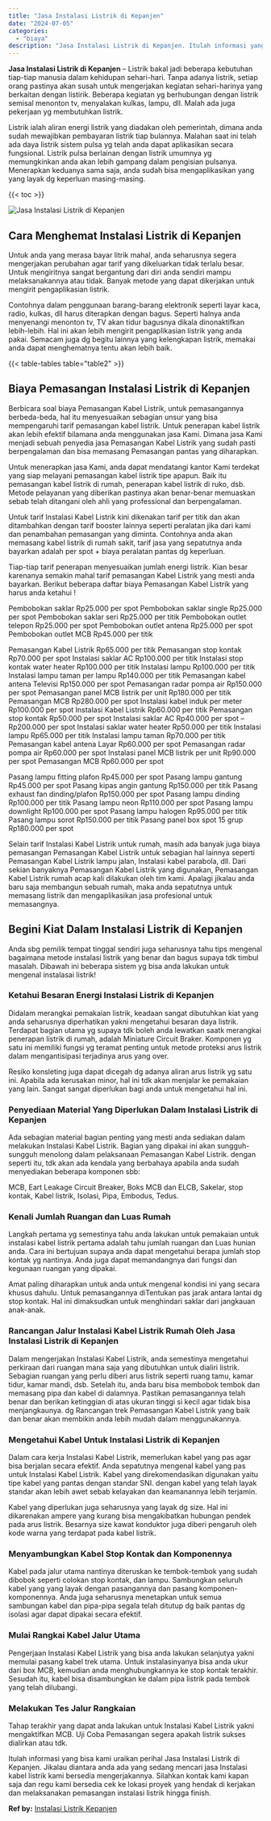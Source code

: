 ```yaml
---
title: "Jasa Instalasi Listrik di Kepanjen"
date: "2024-07-05"
categories: 
  - "biaya"
description: "Jasa Instalasi Listrik di Kepanjen. Itulah informasi yang bisa kami uraikan perihal Jasa Instalasi Listrik di Kepanjen. Jikalau diantara anda ada yang sedang..."
---
```


**Jasa Instalasi Listrik di Kepanjen** – Listrik bakal jadi beberapa kebutuhan tiap-tiap manusia dalam kehidupan sehari-hari. Tanpa adanya listrik, setiap orang pastinya akan susah untuk mengerjakan kegiatan sehari-harinya yang berkaitan dengan listirik. Beberapa kegiatan yg berhubungan dengan listrik semisal menonton tv, menyalakan kulkas, lampu, dll. Malah ada juga pekerjaan yg membutuhkan listrik.

Listrik ialah aliran energi listrik yang diadakan oleh pemerintah, dimana anda sudah mewajibkan pembayaran listrik tiap bulannya. Malahan saat ini telah ada daya listrik sistem pulsa yg telah anda dapat aplikasikan secara fungsional. Listrik pulsa berlainan dengan listrik umumnya yg memungkinkan anda akan lebih gampang dalam pengisian pulsanya. Menerapkan keduanya sama saja, anda sudah bisa mengaplikasikan yang yang layak dg keperluan masing-masing.

{{< toc >}}

![Jasa Instalasi Listrik di Kepanjen](/images/instalasi-listrik-murah30.png)

## Cara Menghemat Instalasi Listrik di Kepanjen

Untuk anda yang merasa bayar litrik mahal, anda seharusnya segera mengerjakan perubahan agar tarif yang dikeluarkan tidak terlalu besar. Untuk mengiritnya sangat bergantung dari diri anda sendiri mampu melaksanakannya atau tidak. Banyak metode yang dapat dikerjakan untuk mengirit pengaplikasian listrik.

Contohnya dalam penggunaan barang-barang elektronik seperti layar kaca, radio, kulkas, dll harus diterapkan dengan bagus. Seperti halnya anda menyenangi menonton tv, TV akan tidur bagusnya dikala dinonaktifkan lebih-lebih. Hal ini akan lebih mengirit pengaplikasian listrik yang anda pakai. Semacam juga dg begitu lainnya yang kelengkapan listrik, memakai anda dapat menghematnya tentu akan lebih baik.

{{< table-tables table="table2" >}}

## Biaya Pemasangan Instalasi Listrik di Kepanjen

Berbicara soal biaya Pemasangan Kabel Listrik, untuk pemasangannya berbeda-beda, hal itu menyesuaikan sebagian unsur yang bisa mempengaruhi tarif pemasangan kabel listrik. Untuk penerapan kabel listrik akan lebih efektif bilamana anda menggunakan jasa Kami. Dimana jasa Kami menjadi sebuah penyedia jasa Pemasangan Kabel Listrik yang sudah pasti berpengalaman dan bisa memasang Pemasangan pantas yang diharapkan.

Untuk menerapkan jasa Kami, anda dapat mendatangi kantor Kami terdekat yang siap melayani pemasangan kabel listrik tipe apapun. Baik itu pemasangan kabel listrik di rumah, penerapan kabel listrik di ruko, dsb. Metode pelayanan yang diberikan pastinya akan benar-benar memuaskan sebab telah ditangani oleh ahli yang professional dan berpengalaman.

Untuk tarif Instalasi Kabel Listrik kini dikenakan tarif per titik dan akan ditambahkan dengan tarif booster lainnya seperti peralatan jika dari kami dan penambahan pemasangan yang diminta. Contohnya anda akan memasang kabel listrik di rumah sakit, tarif jasa yang sepatutnya anda bayarkan adalah per spot + biaya peralatan pantas dg keperluan.

Tiap-tiap tarif penerapan menyesuaikan jumlah energi listrik. Kian besar karenanya semakin mahal tarif pemasangan Kabel Listrik yang mesti anda bayarkan. Berikut beberapa daftar biaya Pemasangan Kabel Listrik yang harus anda ketahui !

Pembobokan saklar Rp25.000 per spot Pembobokan saklar single Rp25.000 per spot Pembobokan saklar seri Rp25.000 per titik Pembobokan outlet telepon Rp25.000 per spot Pembobokan outlet antena Rp25.000 per spot Pembobokan outlet MCB Rp45.000 per titik

Pemasangan Kabel Listrik Rp65.000 per titik Pemasangan stop kontak Rp70.000 per spot Instalasi saklar AC Rp100.000 per titik Instalasi stop kontak water heater Rp100.000 per titik Instalasi lampu Rp100.000 per titik Instalasi lampu taman per lampu Rp140.000 per titik Pemasangan kabel antena Televisi Rp150.000 per spot Pemasangan radar pompa air Rp150.000 per spot Pemasangan panel MCB listrik per unit Rp180.000 per titik Pemasangan MCB Rp280.000 per spot Instalasi kabel induk per meter Rp100.000 per spot Instalasi Kabel Listrik Rp60.000 per titik Pemasangan stop kontak Rp50.000 per spot Instalasi saklar AC Rp40.000 per spot – Rp200.000 per spot Instalasi saklar water heater Rp50.000 per titik Instalasi lampu Rp65.000 per titik Instalasi lampu taman Rp70.000 per titik Pemasangan kabel antena Layar Rp60.000 per spot Pemasangan radar pompa air Rp60.000 per spot Instalasi panel MCB listrik per unit Rp90.000 per spot Pemasangan MCB Rp60.000 per spot

Pasang lampu fitting plafon Rp45.000 per spot Pasang lampu gantung Rp45.000 per spot Pasang kipas angin gantung Rp150.000 per titik Pasang exhaust fan dinding/plafon Rp150.000 per spot Pasang lampu dinding Rp100.000 per titik Pasang lampu neon Rp110.000 per spot Pasang lampu downlight Rp100.000 per spot Pasang lampu halogen Rp95.000 per titik Pasang lampu sorot Rp150.000 per titik Pasang panel box spot 15 grup Rp180.000 per spot

Selain tarif Instalasi Kabel Listrik untuk rumah, masih ada banyak juga biaya pemasangan Pemasangan Kabel Listrik untuk sebagian hal lainnya seperti Pemasangan Kabel Listrik lampu jalan, Instalasi kabel parabola, dll. Dari sekian banyaknya Pemasangan Kabel Listrik yang digunakan, Pemasangan Kabel Listrik rumah acap kali dilakukan oleh tim kami. Apalagi jikalau anda baru saja membangun sebuah rumah, maka anda sepatutnya untuk memasang listrik dan mengaplikasikan jasa profesional untuk memasangnya.

## Begini Kiat Dalam Instalasi Listrik di Kepanjen


Anda sbg pemilik tempat tinggal sendiri juga seharusnya tahu tips mengenal bagaimana metode instalasi listrik yang benar dan bagus supaya tdk timbul masalah. Dibawah ini beberapa sistem yg bisa anda lakukan untuk mengenal instalasai listrik!

### Ketahui Besaran Energi Instalasi Listrik di Kepanjen

Didalam merangkai pemakaian listrik, keadaan sangat dibutuhkan kiat yang anda seharusnya diperhatikan yakni mengetahui besaran daya listrik. Terdapat bagian utama yg supaya tdk boleh anda lewatkan saatk merangkai penerapan listrik di rumah, adalah Miniature Circuit Braker. Komponen yg satu ini memiliki fungsi yg teramat penting untuk metode proteksi arus listrik dalam mengantisipasi terjadinya arus yang over.

Resiko konsleting juga dapat dicegah dg adanya aliran arus listrik yg satu ini. Apabila ada kerusakan minor, hal ini tdk akan menjalar ke pemakaian yang lain. Sangat sangat diperlukan bagi anda untuk mengetahui hal ini.

### Penyediaan Material Yang Diperlukan Dalam Instalasi Listrik di Kepanjen

Ada sebagian material bagian penting yang mesti anda sediakan dalam melakukan Instalasi Kabel Listrik. Bagian yang dipakai ini akan sungguh-sungguh menolong dalam pelaksanaan Pemasangan Kabel Listrik. dengan seperti itu, tdk akan ada kendala yang berbahaya apabila anda sudah menyediakan beberapa komponen sbb:

MCB, Eart Leakage Circuit Breaker, Boks MCB dan ELCB, Sakelar, stop kontak, Kabel listrik, Isolasi, Pipa, Embodus, Tedus.

### Kenali Jumlah Ruangan dan Luas Rumah

Langkah pertama yg semestinya tahu anda lakukan untuk pemakaian untuk instalasi kabel listrik pertama adalah tahu jumlah ruangan dan Luas hunian anda. Cara ini bertujuan supaya anda dapat mengetahui berapa jumlah stop kontak yg nantinya. Anda juga dapat memandangnya dari fungsi dan kegunaan ruangan yang dipakai.

Amat paling diharapkan untuk anda untuk mengenal kondisi ini yang secara khusus dahulu. Untuk pemasangannya diTentukan pas jarak antara lantai dg stop kontak. Hal ini dimaksudkan untuk menghindari saklar dari jangkauan anak-anak.

### Rancangan Jalur Instalasi Kabel Listrik Rumah Oleh Jasa Instalasi Listrik di Kepanjen

Dalam mengerjakan Instalasi Kabel Listrik, anda semestinya mengetahui perkiraan dari ruangan mana saja yang dibutuhkan untuk dialiri listrik. Sebagian ruangan yang perlu diberi arus listrik seperti ruang tamu, kamar tidur, kamar mandi, dsb. Setelah itu, anda baru bisa membobok tembok dan memasang pipa dan kabel di dalamnya. Pastikan pemasangannya telah benar dan berikan ketinggian di atas ukuran tinggi si kecil agar tidak bisa menjangkaunya. dg Rancangan trek Pemasangan Kabel Listrik yang baik dan benar akan membikin anda lebih mudah dalam menggunakannya.

### Mengetahui Kabel Untuk Instalasi Listrik di Kepanjen

Dalam cara kerja Instalasi Kabel Listrik, memerlukan kabel yang pas agar bisa berjalan secara efektif. Anda sepatutnya mengenal kabel yang pas untuk Instalasi Kabel Listrik. Kabel yang direkomendasikan digunakan yaitu tipe kabel yang pantas dengan standar SNI. dengan kabel yang telah layak standar akan lebih awet sebab kelayakan dan keamanannya lebih terjamin.

Kabel yang diperlukan juga seharusnya yang layak dg size. Hal ini dikarenakan ampere yang kurang bisa mengakibatkan hubungan pendek pada arus listrik. Besarnya size kawat konduktor juga diberi pengaruh oleh kode warna yang terdapat pada kabel listrik.

### Menyambungkan Kabel Stop Kontak dan Komponennya

Kabel pada jalur utama nantinya diteruskan ke tembok-tembok yang sudah dibobok seperti colokan stop kontak, dan lampu. Sambungkan seluruh kabel yang yang layak dengan pasangannya dan pasang komponen-komponennya. Anda juga seharusnya menetapkan untuk semua sambungan kabel dan pipa-pipa segala telah ditutup dg baik pantas dg isolasi agar dapat dipakai secara efektif.

### Mulai Rangkai Kabel Jalur Utama

Pengerjaan Instalasi Kabel Listrik yang bisa anda lakukan selanjutya yakni memulai pasang kabel trek utama. Untuk instalasinyanya bisa anda ukur dari box MCB, kemudian anda menghubungkannya ke stop kontak terakhir. Sesudah itu, kabel bisa disambungkan ke dalam pipa listrik pada tembok yang telah dilubangi.

### Melakukan Tes Jalur Rangkaian

Tahap terakhir yang dapat anda lakukan untuk Instalasi Kabel Listrik yakni mengaktifkan MCB. Uji Coba Pemasangan segera apakah listrik sukses dialirkan atau tdk.

Itulah informasi yang bisa kami uraikan perihal Jasa Instalasi Listrik di Kepanjen. Jikalau diantara anda ada yang sedang mencari jasa Instalasi kabel listrik kami bersedia mengerjakannya. Silahkan kontak kami kapan saja dan regu kami bersedia cek ke lokasi proyek yang hendak di kerjakan dan melaksanakan pemasangan instalasi listrik hingga finish.

**Ref by:** [Instalasi Listrik Kepanjen](https://id.wikipedia.org/wiki/Instalasi)
